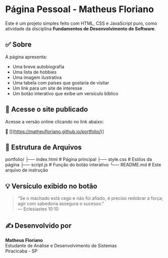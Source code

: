 # Página Pessoal - Matheus Floriano

Este é um projeto simples feito com HTML, CSS e JavaScript puro, como atividade da disciplina **Fundamentos de Desenvolvimento de Software**.

## ✅ Sobre

A página apresenta:

- Uma breve autobiografia
- Uma lista de hobbies
- Uma imagem ilustrativa
- Uma tabela com países que gostaria de visitar
- Um link para um site de interesse
- Um botão interativo que exibe um versículo bíblico

## 🚀 Acesse o site publicado

Acesse a versão online clicando no link abaixo:

🔗 [[(https://matheufloriano.github.io/portfolio/)]


## 📁 Estrutura de Arquivos
portfolio/
├── index.html # Página principal
├── style.css # Estilos da página
├── script.js # Função do botão interativo
└── README.md # Este arquivo de instrução


## 💡 Versículo exibido no botão

> “Se o machado está cego e não foi afiado, é preciso redobrar a força; agir com sabedoria assegura o sucesso.”  
> — Eclesiastes 10:10

## ✍️ Desenvolvido por

**Matheus Floriano**  
Estudante de Análise e Desenvolvimento de Sistemas  
Piracicaba - SP
